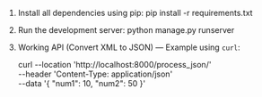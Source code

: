 1. Install all dependencies using pip:
   pip install -r requirements.txt

2. Run the development server:
   python manage.py runserver

3. Working API (Convert XML to JSON) — Example using `curl`:

   curl --location 'http://localhost:8000/process_json/' \
   --header 'Content-Type: application/json' \
   --data '{
       "num1": 10,
       "num2": 50
   }'
